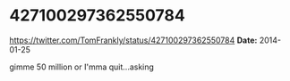 # 427100297362550784
https://twitter.com/TomFrankly/status/427100297362550784
**Date:** 2014-01-25

gimme 50 million or I'mma quit...asking

